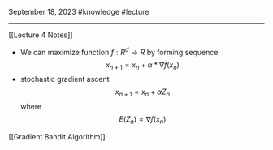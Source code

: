 
September 18, 2023
#knowledge #lecture 

---

[[Lecture 4 Notes]]
- We can maximize function $f:R^d\rightarrow{}R$ by forming sequence
$$x_{n+1}=x_n+\alpha*\nabla f(x_n)$$
- stochastic gradient ascent
$$x_{n+1}=x_n+\alpha{}Z_n$$
where 
$$E(Z_n)=\nabla{}f(x_n)$$

[[Gradient Bandit Algorithm]]
